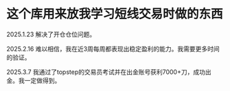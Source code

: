 # 这个库用来放我学习短线交易时做的东西

2025.1.23  解决了开仓仓位问题。

2025.2.16  难以相信，我在近3周每周都表现出稳定盈利的能力。我需要更多时间的验证。

2025.3.7   我通过了topstep的交易员考试并在出金账号获利7000+刀，成功出金。我一定做得到。
